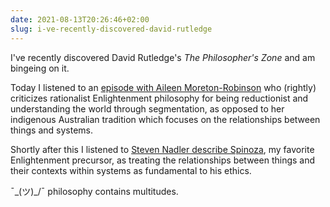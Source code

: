 ```yaml
---
date: 2021-08-13T20:26:46+02:00
slug: i-ve-recently-discovered-david-rutledge
---
```

I've recently discovered David Rutledge's _The Philosopher's Zone_ and am bingeing on it.

Today I listened to an [episode with Aileen Moreton-Robinson](https://www.abc.net.au/radionational/programs/philosopherszone/tracks-of-thought/12948500) who (rightly) criticizes rationalist Enlightenment philosophy for being reductionist and understanding the world through segmentation, as opposed to her indigenous Australian tradition which focuses on the relationships between things and systems.

Shortly after this I listened to [Steven Nadler describe Spinoza](https://www.abc.net.au/radionational/programs/philosopherszone/the-monstrous-heretic-spinoza-philosophy/12654224), my favorite Enlightenment precursor, as treating the relationships between things and their contexts within systems as fundamental to his ethics.

¯\_(ツ)_/¯ philosophy contains multitudes.


